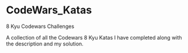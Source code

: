 # CodeWars_Katas
8 Kyu Codewars Challenges


A collection of all the Codewars 8 Kyu Katas I have completed along with the description and my solution.
